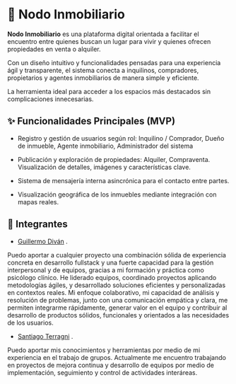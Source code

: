 # 🏡 Nodo Inmobiliario

**Nodo Inmobiliario** es una plataforma digital orientada a facilitar el encuentro entre quienes buscan un lugar para vivir y quienes ofrecen propiedades en venta o alquiler. 

Con un diseño intuitivo y funcionalidades pensadas para una experiencia ágil y transparente, el sistema conecta a inquilinos, compradores, propietarios y agentes inmobiliarios de manera simple y eficiente.

La herramienta ideal para acceder a los espacios más destacados sin complicaciones innecesarias.



## ✨ Funcionalidades Principales (MVP)

* Registro y gestión de usuarios según rol: Inquilino / Comprador,  Dueño de inmueble, Agente inmobiliario, Administrador del sistema

* Publicación y exploración de propiedades: Alquiler, Compraventa. Visualización de detalles, imágenes y características clave.

* Sistema de mensajería interna asincrónica para el contacto entre partes.

* Visualización geográfica de los inmuebles mediante integración con mapas reales.



## 🤝 Integrantes

* [Guillermo Diván](https://github.com/GuillermoDivan) .

Puedo aportar a cualquier proyecto una combinación sólida de experiencia concreta en desarrollo fullstack y una fuerte capacidad para la gestión interpersonal y de equipos, gracias a mi formación y práctica como psicólogo clínico. He liderado equipos, coordinado proyectos aplicando metodologías ágiles, y desarrollado soluciones eficientes y personalizadas en contextos reales. Mi enfoque colaborativo, mi capacidad de análisis y resolución de problemas, junto con una comunicación empática y clara, me permiten integrarme rápidamente, generar valor en el equipo y contribuir al desarrollo de productos sólidos, funcionales y orientados a las necesidades de los usuarios.

* [Santiago Terragni](https://github.com/santiterragni) .

Puedo aportar mis conocimientos y herramientas por medio de mi experiencia en el trabajo de grupos. Actualmente me encuentro trabajando en proyectos de mejora continua y desarrollo de equipos por medio de implementación, seguimiento y control de actividades interáreas. 
